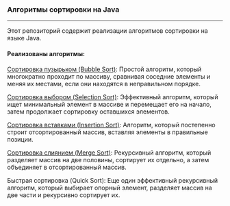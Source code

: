 ### Алгоритмы сортировки на Java

---

Этот репозиторий содержит реализации алгоритмов 
сортировки на языке Java. 

#### Реализованы алгоритмы:


[Сортировка пузырьком (Bubble Sort)](/BubbleSort): 
Простой алгоритм, который многократно проходит по массиву, 
сравнивая соседние элементы и меняя их местами, 
если они находятся в неправильном порядке.

[Сортировка выбором (Selection Sort)](/SelectionSort): 
Эффективный алгоритм, который ищет минимальный элемент 
в массиве и перемещает его на начало, затем продолжает 
сортировку оставшихся элементов.

[Сортировка вставками (Insertion Sort)](/InsertionSort): Алгоритм, который 
постепенно строит отсортированный массив, вставляя 
элементы в правильные позиции.

[Сортировка слиянием (Merge Sort)](/MergeSort): Рекурсивный алгоритм, 
который разделяет массив на две половины, сортирует 
их отдельно, а затем объединяет в отсортированный массив.

Быстрая сортировка (Quick Sort): Еще один эффективный 
рекурсивный алгоритм, который выбирает опорный элемент,
разделяет массив на две части и рекурсивно сортирует их.